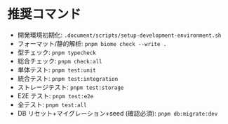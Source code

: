 # 推奨コマンド
- 開発環境初期化: `.document/scripts/setup-development-environment.sh`
- フォーマット/静的解析: `pnpm biome check --write .`
- 型チェック: `pnpm typecheck`
- 総合チェック: `pnpm check:all`
- 単体テスト: `pnpm test:unit`
- 統合テスト: `pnpm test:integration`
- ストレージテスト: `pnpm test:storage`
- E2E テスト: `pnpm test:e2e`
- 全テスト: `pnpm test:all`
- DB リセット+マイグレーション+seed (確認必須): `pnpm db:migrate:dev`
